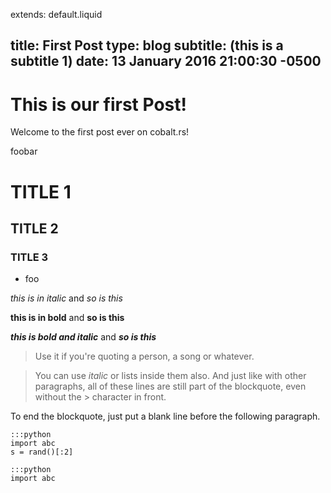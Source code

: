 extends: default.liquid

title: First Post
type: blog
subtitle: (this is a subtitle 1)
date: 13 January 2016 21:00:30 -0500
---

# This is our first Post!

Welcome to the first post ever on cobalt.rs!

foobar



# TITLE 1
## TITLE 2
### TITLE 3

* foo

*this is in italic*  and _so is this_

**this is in bold**  and __so is this__

***this is bold and italic***  and ___so is this___

> Use it if you're quoting a person, a song or whatever.

> You can use *italic* or lists inside them also.
And just like with other paragraphs,
all of these lines are still
part of the blockquote, even without the > character in front.

To end the blockquote, just put a blank line before the following
paragraph.


    :::python
    import abc
    s = rand()[:2]

    :::python
    import abc
